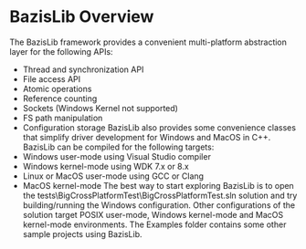 BazisLib Overview
=================

The BazisLib framework provides a convenient multi-platform abstraction layer 
for the following APIs:
* Thread and synchronization API
* File access API
* Atomic operations
* Reference counting
* Sockets (Windows Kernel not supported)
* FS path manipulation
* Configuration storage
BazisLib also provides some convenience classes that simplify driver 
development for Windows and MacOS in C++.
BazisLib can be compiled for the following targets:
* Windows user-mode using Visual Studio compiler
* Windows kernel-mode using WDK 7.x or 8.x
* Linux or MacOS user-mode using GCC or Clang
* MacOS kernel-mode
The best way to start exploring BazisLib is to open the
tests\BigCrossPlatformTest\BigCrossPlatformTest.sln solution and try 
building/running the Windows configuration. Other configurations of the solution 
target POSIX user-mode, Windows kernel-mode and MacOS kernel-mode environments.
The Examples folder contains some other sample projects 
using BazisLib.
